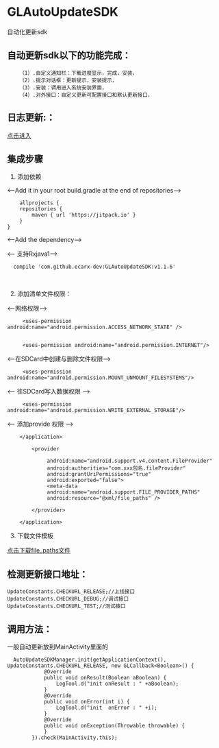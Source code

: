 # GLAutoUpdateSDK
自动化更新sdk

## 自动更新sdk以下的功能完成：

		（1）.自定义通知栏：下载进度显示，完成，安装，
		（2）.提示对话框：更新提示，安装提示，
		（3）.安装：调用进入系统安装界面，
		（4）.对外接口：自定义更新可配置接口和默认更新接口，

## 日志更新:：

[点击进入](https://github.com/ecarx-dev/GLAutoUpdateSDK/blob/master/doc/%E8%87%AA%E5%8A%A8%E6%9B%B4%E6%96%B0sdk%E6%97%A5%E5%BF%97.md)

## 集成步骤

1. 添加依赖

<--Add it in your root build.gradle at the end of repositories-->

    	allprojects {
		repositories {
			maven { url 'https://jitpack.io' }
		}
	}
    	
<--Add the dependency-->


	
 <-- 支持Rxjava1-->
 
	  compile 'com.github.ecarx-dev:GLAutoUpdateSDK:v1.1.6'
   
    

 
2. 添加清单文件权限：

<--网络权限-->

      	 <uses-permission android:name="android.permission.ACCESS_NETWORK_STATE" />
	 
	 
	     <uses-permission android:name="android.permission.INTERNET"/>
      
<--在SDCard中创建与删除文件权限--> 
     
     
    	 <uses-permission android:name="android.permission.MOUNT_UNMOUNT_FILESYSTEMS"/>
     
     
<-- 往SDCard写入数据权限 -->

      
    	 <uses-permission android:name="android.permission.WRITE_EXTERNAL_STORAGE"/>
	 
     
 <-- 添加provide 权限 -->  
 
 
		</application>
		
			<provider
			
          	 	 android:name="android.support.v4.content.FileProvider"
				 android:authorities="com.xxx包名.fileProvider"
				 android:grantUriPermissions="true"
				 android:exported="false"> 
				 <meta-data
				 android:name="android.support.FILE_PROVIDER_PATHS"
				 android:resource="@xml/file_paths" /> 
				 
			</provider>  
			
    	</application>


3. 下载文件模板

[点击下载file_paths文件](https://github.com/ecarx-dev/GLAutoUpdateSDK/blob/master/doc/%E8%87%AA%E5%8A%A8%E6%9B%B4%E6%96%B0sdk%E6%97%A5%E5%BF%97.md)

## 检测更新接口地址：

    UpdateConstants.CHECKURL_RELEASE;//上线接口
    UpdateConstants.CHECKURL_DEBUG;//调试接口
    UpdateConstants.CHECKURL_TEST;//测试接口

## 调用方法：
一般自动更新放到MainActivity里面的

	  AutoUpdateSDKManager.init(getApplicationContext(), UpdateConstants.CHECKURL_RELEASE, new GLCallback<Boolean>() {
                @Override
                public void onResult(Boolean aBoolean) {
                    LogTool.d("init onResult : " +aBoolean);
                }
                @Override
                public void onError(int i) {
                    LogTool.d("init  onError : " +i);
                }
                @Override
                public void onException(Throwable throwable) {
                }
            }).check(MainActivity.this);





